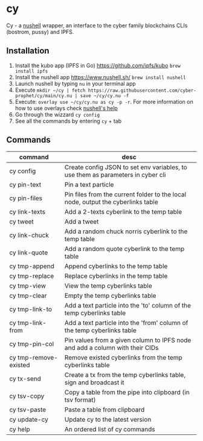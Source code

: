 # cy

Cy - a [nushell](https://www.nushell.sh/) wrapper, an interface to the cyber family blockchains CLIs (bostrom, pussy) and IPFS.

## Installation

1. Install the kubo app (IPFS in Go) https://github.com/ipfs/kubo `brew install ipfs`
2. Install the nushell app https://www.nushell.sh/ `brew install nushell`
3. Launch nushell by typing `nu` in your terminal app
4. Execute `mkdir ~/cy | fetch https://raw.githubusercontent.com/cyber-prophet/cy/main/cy.nu | save ~/cy/cy.nu -f`
5. Execute: `overlay use ~/cy/cy.nu as cy -p -r`. For more information on how to use overlays check [nushell's help](https://www.nushell.sh/book/overlays.html)
6. Go through the wizzard `cy config`
7. See all the commands by entering `cy` + tab

## Commands

|command|desc|
|-|-|
|cy config|Create config JSON to set env variables, to use them as parameters in cyber cli|
|cy pin-text|Pin a text particle|
|cy pin-files|Pin files from the current folder to the local node, output the cyberlinks table|
|cy link-texts|Add a 2-texts cyberlink to the temp table|
|cy tweet|Add a tweet|
|cy link-chuck|Add a random chuck norris cyberlink to the temp table|
|cy link-quote|Add a random quote cyberlink to the temp table|
|cy tmp-append|Append cyberlinks to the temp table|
|cy tmp-replace|Replace cyberlinks in the temp table|
|cy tmp-view|View the temp cyberlinks table|
|cy tmp-clear|Empty the temp cyberlinks table|
|cy tmp-link-to|Add a text particle into the 'to' column of the temp cyberlinks table|
|cy tmp-link-from|Add a text particle into the 'from' column of the temp cyberlinks table|
|cy tmp-pin-col|Pin values from a given column to IPFS node and add a column with their CIDs|
|cy tmp-remove-existed|Remove existed cyberlinks from the temp cyberlinks table|
|cy tx-send|Create a tx from the temp cyberlinks table, sign and broadcast it|
|cy tsv-copy|Copy a table from the pipe into clipboard (in tsv format)|
|cy tsv-paste|Paste a table from clipboard|
|cy update-cy|Update cy to the latest version|
|cy help|An ordered list of cy commands|
